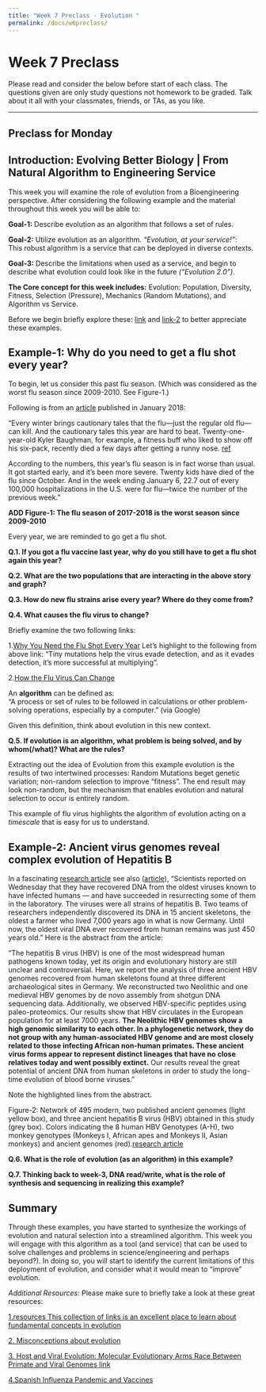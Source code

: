 ```yaml
---
title: "Week 7 Preclass - Evolution "
permalink: /docs/w6preclass/
---
```


# Week 7 Preclass

Please read and consider the below before start of each class.
The questions given are only study questions not homework to be graded.
Talk about it all with your classmates, friends, or TAs, as you like.
_______________________________________________________________________

## Preclass for Monday

## Introduction: Evolving Better Biology | From Natural Algorithm to Engineering Service


This week you will examine the role of evolution from a Bioengineering perspective. 
After considering the following example and the material throughout this week you will be able to: 

**Goal-1:** Describe evolution as an algorithm that follows a set of rules.  

**Goal-2:** Utilize evolution as an algorithm. *“Evolution, at your service!”*:  
This robust algorithm is a service that can be deployed in diverse contexts. 

**Goal-3:** Describe the limitations when used as a service, and begin to describe what evolution 
could look like in the future *(“Evolution 2.0”)*.


**The Core concept for this week includes:** Evolution: Population, Diversity, Fitness, 
Selection (Pressure), Mechanics (Random Mutations), and Algorithm vs Service.

Before we begin briefly explore these: [link](https://www.nature.com/scitable/knowledge/evolution-13228138) 
and [link-2](https://www.nature.com/scitable/knowledge/library/mutations-are-the-raw-materials-of-evolution-17395346)
to better appreciate these examples.


## Example-1: Why do you need to get a flu shot every year?

To begin, let us consider this past flu season. (Which was considered as the worst flu season since 2009-2010. 
See Figure-1.) 

Following is from an [article](https://www.theatlantic.com/health/archive/2018/01/the-perfect-storm-behind-this-years-nasty-flu-season/550469/) 
published in January 2018: 

“Every winter brings cautionary tales that the flu—just the regular old flu—can kill. And the cautionary tales this year are hard to beat. Twenty-one-year-old Kyler Baughman, for example, a fitness buff who liked to show off his six-pack, recently died a few days after getting a runny nose. [ref](https://www.denverpost.com/2018/01/11/kyler-baughman-pennsylvania-personal-trainer-dies-of-flu/)


According to the numbers, this year’s flu season is in fact worse than usual. It got started early, and it’s been more severe. Twenty kids have died of the flu since October. And in the week ending January 6, 22.7 out of every 100,000 hospitalizations in the U.S. were for flu—twice the number of the previous week.” 


**ADD Figure-1: The flu season of 2017-2018 is the worst season since 2009-2010**


Every year, we are reminded to go get a flu shot. 

**Q.1. If you got a flu vaccine last year, why do you still have to get a flu shot again this year?**

**Q.2. What are the two populations that are interacting in the above story and graph?**

**Q.3. How do new flu strains arise every year? Where do they come from?**

**Q.4. What causes the flu virus to change?**

Briefly examine the two following links:

1.[Why You Need the Flu Shot Every Year](https://www.nytimes.com/2017/12/12/smarter-living/why-you-need-the-flu-shot-every-year.html)
Let’s highlight to the following from above link: “Tiny mutations help the virus evade detection, and as it evades detection, it’s more successful at multiplying”.

2.[How the Flu Virus Can Change](https://www.cdc.gov/flu/about/viruses/change.htm)


An **algorithm** can be defined as:  
“A process or set of rules to be followed in calculations or other problem-solving operations, especially by a computer.” (via Google) 

Given this definition, think about evolution in this new context.  

**Q.5. If evolution is an algorithm, what problem is being solved, and by whom(/what)? What are the rules?**

Extracting out the idea of Evolution from this example evolution is the results of two intertwined processes: Random Mutations beget genetic variation; non-random selection to improve “fitness”. The end result may look non-random, but the mechanism that enables evolution and natural selection to occur is entirely random. 


This example of flu virus highlights the algorithm of evolution acting on a *timescale* that is easy for us to understand.


## Example-2: Ancient virus genomes reveal complex evolution of Hepatitis B

In a fascinating [research article](https://www.biorxiv.org/content/early/2018/05/06/315531.full.pdf+html) see also ([article](https://www.nytimes.com/2018/05/09/science/ancient-dna-bones-hepatitis.html)), “Scientists reported on Wednesday that they have recovered DNA from the oldest viruses known to have infected humans — and have succeeded in resurrecting some of them in the laboratory. The viruses were all strains of hepatitis B. Two teams of researchers independently discovered its DNA in 15 ancient skeletons, the oldest a farmer who lived 7,000 years ago in what is now Germany. Until now, the oldest viral DNA ever recovered from human remains was just 450 years old.” Here is the abstract from the article: 

“The hepatitis B virus (HBV) is one of the most widespread human pathogens known today,  yet its origin and evolutionary history are still unclear and controversial. Here, we report the analysis of three ancient HBV genomes recovered from human skeletons found at three  different archaeological sites in Germany. We reconstructed two Neolithic and one medieval  HBV genomes by de novo assembly from shotgun DNA sequencing data. Additionally, we observed HBV-specific peptides using paleo-proteomics. Our results show that HBV circulates in the European population for at least 7000 years. **The Neolithic HBV genomes show a high genomic similarity to each other. In a phylogenetic network, they do not group with any human-associated HBV genome and are most closely related to those infecting African non-human primates. These ancient virus forms appear to represent distinct lineages that have no close relatives today and went possibly extinct.** Our results reveal the great  potential of ancient DNA from human skeletons in order to study the long-time evolution of blood borne viruses.”

Note the highlighted lines from the abstract.

Figure-2: Network of 495 modern, two published ancient genomes (light yellow box), and three ancient hepatitis B virus (HBV) obtained in this study (grey box). Colors indicating the 8 human HBV Genotypes (A-H), two monkey genotypes (Monkeys I, African apes and Monkeys II, Asian monkeys) and ancient genomes (red).[research article](https://www.biorxiv.org/content/early/2018/05/06/315531.full.pdf+html)


**Q.6. What is the role of evolution (as an algorithm) in this example?**

**Q.7. Thinking back to week-3, DNA read/write, what is the role of synthesis and sequencing in realizing this example?**


## Summary

Through these examples, you have started to synthesize the workings of evolution and natural selection into a streamlined algorithm. This week you will engage with this algorithm as a tool (and service) that can be used to solve challenges and problems in science/engineering and perhaps beyond?). In doing so, you will start to identify the current limitations of this deployment of evolution, and consider what it would mean to “improve” evolution. 


*Additional Resources:*
 Please make sure to briefly take a look at these great resources: 
 
 [1.resources This collection of links is an excellent place to learn about fundamental concepts in evolution](https://www.nature.com/scitable/knowledge/library/evolution-is-change-in-the-inherited-traits-15164254) 
 
 [2. Misconceptions about evolution](https://evolution.berkeley.edu/evolibrary/misconceptions_teacherfaq.php#a2)
 
 [3. Host and Viral Evolution: Molecular Evolutionary Arms Race Between Primate and Viral Genomes link](https://www.ibiology.org/microbiology/viral-evolution/)

[4.Spanish Influenza Pandemic and Vaccines](https://www.historyofvaccines.org/content/blog/spanish-influenza-pandemic-and-vaccines)

